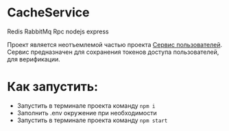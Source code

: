 # CacheService
Redis RabbitMq Rpc nodejs express

Проект является неотъемлемой частью проекта [Сервис пользователей](https://github.com/Fiasko99/UsersService). 
Сервис предназначен для сохранения токенов доступа пользователей, для верификации. 

# Как запустить:
- Запустить в терминале проекта команду `npm i`
- Заполнить .env окружение при необходимости
- Запустить в терминале проекта команду `npm start`
